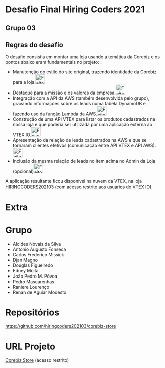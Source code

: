 # Desafio Final Hiring Coders 2021

## Grupo 03

## Regras do desafio

O desafio consistia em montar uma loja usando a temática da Corebiz e os pontos abaixo eram fundamentais no projeto:  :

- Manutenção do estilo do site original, trazendo identidade da Corebiz para a loja.<img src='./assets/images/tick.png' alt="Feito!" width="auto" height="30"/>
- Destaque para a missão e os valores da empresa.<img src='./assets/images/tick.png' alt="Feito!" width="auto" height="30"/>
- Integração com a API da AWS (também desenvolvida pelo grupo), gravando informações sobre os leads numa tabela DynamoDB e fazendo uso da função Lambda da AWS.<img src='./assets/images/tick.png' alt="Feito!" width="auto" height="30"/>
- Construção de uma API VTEX para listar os produtos cadastrados na nossa loja e que poderia ser utilizada por uma aplicação externa ao VTEX IO.<img src='./assets/images/tick.png' alt="Feito!" width="auto" height="30"/>
- Apresentação da relação de leads cadastrados na AWS e que se tornaram clientes efetivos (comunicação entre API VTEX e API AWS).<img src='./assets/images/tick.png' alt="Feito!" width="auto" height="30"/>
- Inclusão da mesma relação de leads no item acima no Admin da Loja (opcional)<img src='./assets/images/tick.png' alt="Feito!" width="auto" height="30"/>

A aplicação resultante ficou disponível na nuvem da VTEX, na loja HIRINGCODERS202103 (com acesso restrito aos usuários do VTEX IO).
 
# Extra 
 
<extra>
  
# Grupo
  
  - Alcides Novais da Silva
  - Antonio Augusto Fonseca
  - Carlos Frederico Missick
  - Djan Magno
  - Douglas Figueiredo
  - Edney Moita
  - João Pedro M. Póvoa
  - Pedro Mascarenhas
  - Raniere Lourenço
  - Renan de Aguiar Modesto
  
# Repositórios
  
  https://github.com/hiringcoders202103/corebiz-store
  
# URL Projeto

[Corebiz Store](https://corebiz--hiringcoders2021.myvtex.com/) (acesso restrito)
